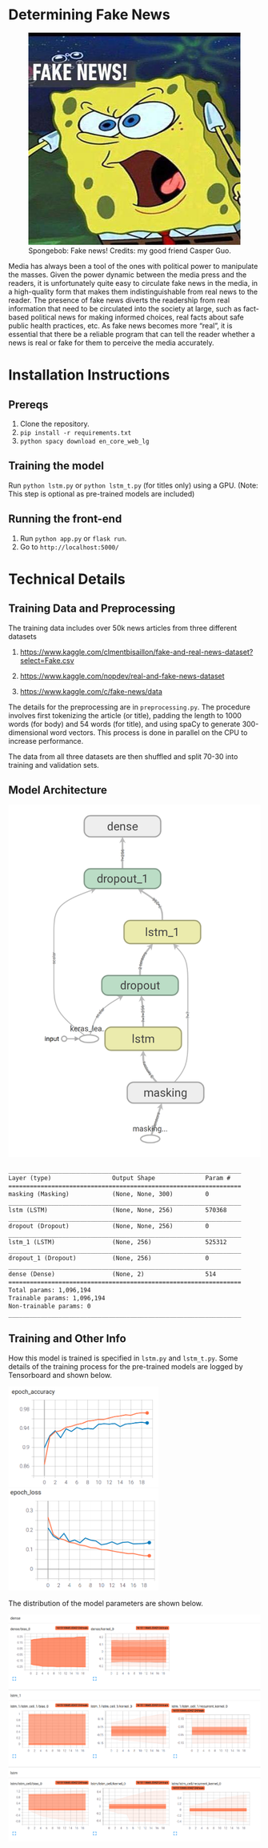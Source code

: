 # Determining Fake News

<figure class="image">
  <img src="img/fakenews.jpg" alt="fake news spongebob">
  <figcaption>Spongebob: Fake news! Credits: my good friend Casper Guo.</figcaption>
</figure>


Media has always been a tool of the ones with political power to manipulate the masses. Given the power dynamic between the media press and the readers, it is unfortunately quite easy to circulate fake news in the media, in a high-quality form that makes them indistinguishable from real news to the reader. The presence of fake news diverts the readership from real information that need to be circulated into the society at large, such as fact-based political news for making informed choices, real facts about safe public health practices, etc. As fake news becomes more “real”, it is essential that there be a reliable program that can tell the reader whether a news is real or fake for them to perceive the media accurately.

# Installation Instructions
## Prereqs
1. Clone the repository.
2. `pip install -r requirements.txt`
3. `python spacy download en_core_web_lg`

## Training the model
Run `python lstm.py` or `python lstm_t.py` (for titles only) using a GPU. (Note: This step is optional as pre-trained models are included)

## Running the front-end
1. Run `python app.py` or `flask run`.
2. Go to `http://localhost:5000/`

# Technical Details
## Training Data and Preprocessing

The training data includes over 50k news articles from three different datasets

1. https://www.kaggle.com/clmentbisaillon/fake-and-real-news-dataset?select=Fake.csv 

2. https://www.kaggle.com/nopdev/real-and-fake-news-dataset

3. https://www.kaggle.com/c/fake-news/data

The details for the preprocessing are in `preprocessing.py`. The procedure involves first tokenizing the article (or title), padding the length to 1000 words (for body) and 54 words (for title), and using spaCy to generate 300-dimensional word vectors. This process is done in parallel on the CPU to increase performance.

The data from all three datasets are then shuffled and split 70-30 into training and validation sets.

## Model Architecture

![flowchart](img/flowchart.png)

```
_________________________________________________________________
Layer (type)                 Output Shape              Param #   
=================================================================
masking (Masking)            (None, None, 300)         0         
_________________________________________________________________
lstm (LSTM)                  (None, None, 256)         570368    
_________________________________________________________________
dropout (Dropout)            (None, None, 256)         0         
_________________________________________________________________
lstm_1 (LSTM)                (None, 256)               525312    
_________________________________________________________________
dropout_1 (Dropout)          (None, 256)               0         
_________________________________________________________________
dense (Dense)                (None, 2)                 514       
=================================================================
Total params: 1,096,194
Trainable params: 1,096,194
Non-trainable params: 0
_________________________________________________________________
```

## Training and Other Info
How this model is trained is specified in `lstm.py` and `lstm_t.py`. Some details of the training process for the pre-trained models are logged by Tensorboard and shown below.
<p float="left">
  <img src="img/acc_t.png" width="300" />
  <img src="img/loss_t.png" width="300" /> 
</p>
The distribution of the model parameters are shown below.  

![flowchart](img/dist.png)
